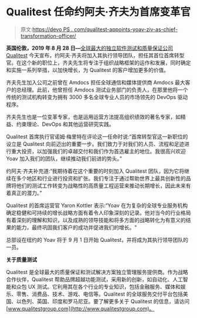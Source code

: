 # Qualitest 任命约阿夫·齐夫为首席变革官

> 原文:[https://devo PS . com/qualitest-appoints-yoav-ziv-as-chief-transformation-officer/](https://devops.com/qualitest-appoints-yoav-ziv-as-chief-transformation-officer/)

**英国伦敦，2019 年 8 月 28 日—**[全球最大的独立软件测试和质量保证公司 Qualitest](https://www.qualitestgroup.com) 今天宣布，约阿夫·齐夫将加入其执行领导团队，担任其首位首席转型官。在这个新的职位上，齐夫先生将专注于组织战略框架的运作和发展，同时确定和实施一系列举措，以加快增长，为 Qualitest 的客户增加更多的价值。

齐夫先生加入公司之前曾在 Amdocs 担任全球通信和媒体提供商 Amdocs 最大客户的总经理。此前，他曾担任 Amdocs 测试业务部门的负责人，在那里他将一个传统的测试机构转变为拥有 3000 多名全球专业人员的市场领先的 DevOps 驱动程序。

齐夫先生也是一位变革专家，也是运用运营方法提高组织绩效的著名专家，如精益、约束理论、DevOps 和其他运营研究实践。

Qualitest 首席执行官诺姆·梅里特在评论这一任命时说:“首席转型官这一新职位的设立是 Qualitest 向前迈出的重要一步。我们致力于对我们的人员、流程和足迹进行重大投资，以加强我们的卓越交付和我们作为首选雇主的地位。我很高兴欢迎 Yoav 加入我们的团队，继续推动我们前进的势头。”

约阿夫·齐夫补充道:“我期待着在这个重要的时刻加入 Qualitest 团队，因为它将继续在多个地区和行业进行投资和扩张。我们专注于通过帮助世界上最具创新性的品牌将他们的测试工作转变为战略性的高质量工程运营来推动长期增长，因此未来有着真正的潜力。”

Qualitest 的首席运营官 Yaron Kottler 表示:“Yoav 在为复杂的全球专业服务机构确定稳健和可持续的增长战略方面有着令人印象深刻的记录。他对当今的行业格局有着深刻的理解和知识，以及成熟的领导技能和将多方面的战略转化为有意义的结果的能力，最终巩固我们客户的成功并促进我们的增长。"

总部设在纽约的 Yoav 将于 9 月 1 日开始 Qualitest，并将成为其执行领导团队的一员。

**关于质量测试**

Qualitest 是全球最大的质量保证和测试解决方案独立管理服务提供商。作为战略合作伙伴，Qualitest 帮助品牌超越功能测试，采用新的创新，如自动化、人工智能和众包 UX 测试。它利用其在各个行业的专业知识，包括金融服务、媒体和娱乐、零售、消费品、技术、游戏、电信等。Qualitest 的全球服务交付平台包括美国、以色列、英国、印度和罗马尼亚。要了解更多关于 Qualitest 的信息，请访问[www.qualitestgroup.com](http://www.qualitestgroup.com)。